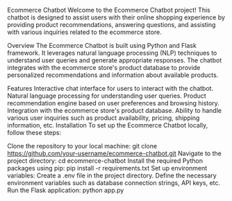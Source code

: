 Ecommerce Chatbot
Welcome to the Ecommerce Chatbot project! This chatbot is designed to assist users with their online shopping experience by providing product recommendations, answering questions, and assisting with various inquiries related to the ecommerce store.

Overview
The Ecommerce Chatbot is built using Python and Flask framework. It leverages natural language processing (NLP) techniques to understand user queries and generate appropriate responses. The chatbot integrates with the ecommerce store's product database to provide personalized recommendations and information about available products.

Features
Interactive chat interface for users to interact with the chatbot.
Natural language processing for understanding user queries.
Product recommendation engine based on user preferences and browsing history.
Integration with the ecommerce store's product database.
Ability to handle various user inquiries such as product availability, pricing, shipping information, etc.
Installation
To set up the Ecommerce Chatbot locally, follow these steps:

Clone the repository to your local machine:
   git clone https://github.com/your-username/ecommerce-chatbot.git
Navigate to the project directory:
   cd ecommerce-chatbot
Install the required Python packages using pip:
pip install -r requirements.txt
Set up environment variables:
Create a .env file in the project directory.
Define the necessary environment variables such as database connection strings, API keys, etc.
Run the Flask application:
python app.py